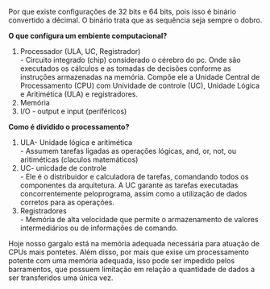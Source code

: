 Por que existe configurações de 32 bits e 64 bits, pois isso é binário convertido a décimal. O binário trata que as sequência seja sempre o dobro.

<strong> O que configura um embiente computacional? </strong>
<ol>
	<li>Processador (ULA, UC, Registrador)</li>
	- Circuito integrado (chip) considerado o cérebro do pc. Onde são executados os cálculos e as tomadas de decisões conforme as instruções armazenadas na memória. Compõe ele a Unidade Central de Processamento (CPU) com Unividade de controle (UC), Unidade Lógica e Aritimética (ULA) e registradores.
	<li>Memória</li>
	<li>I/O - output e input (periféricos)</li>
</ol>

<strong> Como é dividido o processamento? </strong>

<ol>
	<li>ULA- Unidade lógica e aritimética</li>
	- Assumem tarefas ligadas as operações lógicas, and, or, not, ou aritiméticas (claculos matemáticos)
	<li>UC- unicdade de controle</li>
	- Ele é o distribuidor e calculadora de tarefas, comandando todos os componentes da arquitetura. A UC garante as tarefas executadas concorrentemente peloprograma, assim como a utilização de dados corretos para as operações. 
	<li>Registradores</li>
	- Memória de alta velocidade que permite o armazenamento de valores intermediários ou de informações de comando.
</ol>

Hoje nosso gargalo está na memória adequada necessária para atuação de CPUs mais pontetes. Além disso, por mais que exise um processamento potente com uma memória adequada, isso pode ser impedido pelos barramentos, que possuem limitação em relação a quantidade de dados a ser transferidos uma única vez. 